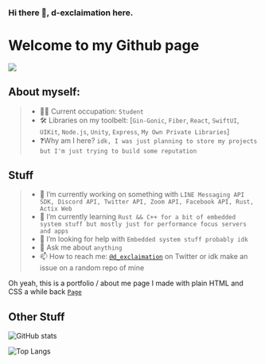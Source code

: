 ### Hi there 👋, d-exclaimation here.

# Welcome to my Github page
![](https://visitor-badge.laobi.icu/badge?page_id=d-exclaimation.d-exclaimation)

## About myself:
> - 🧑‍💻 Current occupation: `Student`
> - 🛠 Libraries on my toolbelt: [`Gin-Gonic`, `Fiber`, `React`, `SwiftUI`, `UIKit`, `Node.js`, `Unity`, `Express`, `My Own Private Libraries`]
> - ❓Why am I here? `idk, I was just planning to store my projects but I'm just trying to build some reputation`

## Stuff
> - 🔭 I’m currently working on something with `LINE Messaging API SDK, Discord API, Twitter API, Zoom API, Facebook API, Rust, Actix Web`
> - 🌱 I’m currently learning `Rust && C++ for a bit of embedded system stuff but mostly just for performance focus servers and apps`
> - 🤔 I’m looking for help with `Embedded system stuff probably idk`
> - 💬 Ask me about `anything`
> - 📫 How to reach me: [`@d_exclaimation`](https://twitter.com/d_exclaimation) on Twitter or idk make an issue on a random repo of mine

Oh yeah, this is a portfolio / about me page I made with plain HTML and CSS a while back [`Page`](https://exclaimation-portfolio.netlify.app/)

## Other Stuff
![GitHub stats](https://github-readme-stats.vercel.app/api?username=d-exclaimation&show_icons=true&theme=tokyonight)

![Top Langs](https://github-readme-stats.vercel.app/api/top-langs/?username=d-exclaimation&theme=tokyonight&hide=c%23,python)
